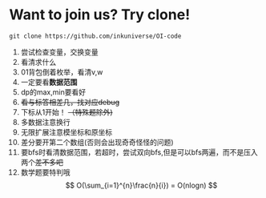 # Want to join us? Try clone!

`git clone https://github.com/inkuniverse/OI-code`

1. 尝试检查变量，交换变量
1. 看清求什么
1. 01背包倒着枚举，看清v,w
1. 一定要看**数据范围**
1. dp的max,min要看好
1. ~~看与标答相差几，找对应debug~~
1. 下标从1开始！ ~~（特殊题除外)~~
1. 多数据注意换行
1. 无限扩展注意模坐标和原坐标
1. 差分要开第二个数组(否则会出现奇奇怪怪的问题)
1. 要bfs时看清数据范围，若超时，尝试双向bfs,但是可以bfs两遍，而不是压入两个~~差不多吧~~
1. 数学题要特判哦
$$
O(\sum_{i=1}^{n}\frac{n}{i})
= O(nlogn)
$$
